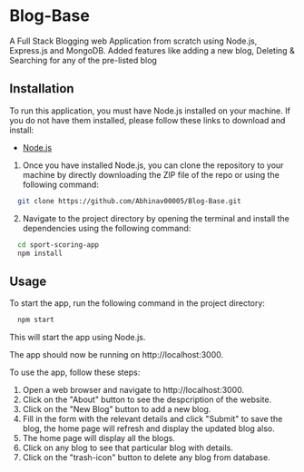 # Blog-Base
A Full Stack Blogging web Application from scratch using Node.js, Express.js and MongoDB. Added features like adding a new blog, Deleting &amp; Searching for any of the pre-listed blog

## Installation
To run this application, you must have Node.js installed on your machine. If you do not have them installed, please follow these links to download and install:

* [Node.js](https://nodejs.org/en/)

1. Once you have installed Node.js, you can clone the repository to your machine by directly downloading the ZIP file of the repo or using the following command:

```bash
  git clone https://github.com/Abhinav00005/Blog-Base.git
```

2. Navigate to the project directory by opening the terminal and install the dependencies using the following command:

```bash
  cd sport-scoring-app
  npm install
```

## Usage

To start the app, run the following command in the project directory:

```bash
  npm start
```

This will start the app using Node.js.

The app should now be running on http://localhost:3000.

To use the app, follow these steps:
 
1. Open a web browser and navigate to http://localhost:3000.
2. Click on the "About" button to see the despcription of the website.
3. Click on the "New Blog" button to add a new blog.
4. Fill in the form with the relevant details and click "Submit" to save the blog, the home page will refresh and display the updated blog also.
5. The home page will display all the blogs.
6. Click on any blog to see that particular blog with details.
7. Click on the "trash-icon" button to delete any blog from database.
